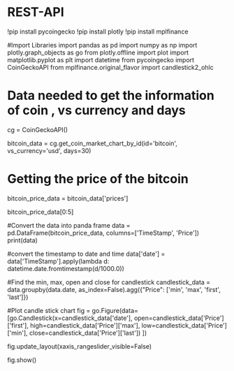 # REST-API
!pip install pycoingecko
!pip install plotly
!pip install mplfinance

#Import Libraries
import pandas as pd
import numpy as np
import plotly.graph_objects as go
from plotly.offline import plot
import matplotlib.pyplot as plt
import datetime
from pycoingecko import CoinGeckoAPI
from mplfinance.original_flavor import candlestick2_ohlc

# Data needed to get the information of coin , vs currency and days
cg = CoinGeckoAPI()

bitcoin_data = cg.get_coin_market_chart_by_id(id='bitcoin', vs_currency='usd', days=30)

# Getting the price of the bitcoin
bitcoin_price_data = bitcoin_data['prices']

bitcoin_price_data[0:5]

#Convert the data into panda frame
data = pd.DataFrame(bitcoin_price_data, columns=['TimeStamp', 'Price'])
print(data)

#convert the timestamp to date and time
data['date'] = data['TimeStamp'].apply(lambda d: datetime.date.fromtimestamp(d/1000.0))

#Find the min, max, open and close for candlestick
candlestick_data = data.groupby(data.date, as_index=False).agg({"Price": ['min', 'max', 'first', 'last']})

#Plot candle stick chart
fig = go.Figure(data=[go.Candlestick(x=candlestick_data['date'],
                open=candlestick_data['Price']['first'], 
                high=candlestick_data['Price']['max'],
                low=candlestick_data['Price']['min'], 
                close=candlestick_data['Price']['last'])
                ])

fig.update_layout(xaxis_rangeslider_visible=False)

fig.show()
